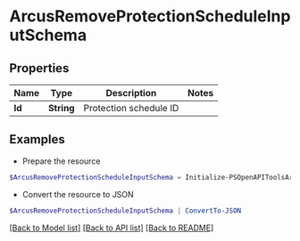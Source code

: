 # ArcusRemoveProtectionScheduleInputSchema
## Properties

Name | Type | Description | Notes
------------ | ------------- | ------------- | -------------
**Id** | **String** | Protection schedule ID | 

## Examples

- Prepare the resource
```powershell
$ArcusRemoveProtectionScheduleInputSchema = Initialize-PSOpenAPIToolsArcusRemoveProtectionScheduleInputSchema  -Id 12ab132316dc4b05a4805dba13e495xy
```

- Convert the resource to JSON
```powershell
$ArcusRemoveProtectionScheduleInputSchema | ConvertTo-JSON
```

[[Back to Model list]](../README.md#documentation-for-models) [[Back to API list]](../README.md#documentation-for-api-endpoints) [[Back to README]](../README.md)

